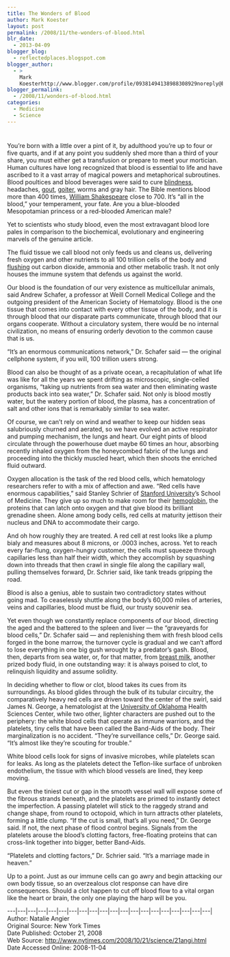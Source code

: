 ```yaml
---
title: The Wonders of Blood
author: Mark Koester
layout: post
permalink: /2008/11/the-wonders-of-blood.html
blr_date:
  - 2013-04-09
blogger_blog:
  - reflectedplaces.blogspot.com
blogger_author:
  - >
    Mark
    Koesterhttp://www.blogger.com/profile/09381494138988308929noreply@blogger.com
blogger_permalink:
  - /2008/11/wonders-of-blood.html
categories:
  - Medicine
  - Science
---
```

# 

You’re born with a little over a pint of it, by adulthood you’re up to four or five quarts, and if at any point you suddenly shed more than a third of your share, you must either get a transfusion or prepare to meet your mortician. 
Human cultures have long recognized that blood is essential to life and have ascribed to it a vast array of magical powers and metaphorical subroutines. Blood poultices and blood beverages were said to cure [blindness][1], headaches, [gout][2], [goiter][3], worms and gray hair. The Bible mentions blood more than 400 times, [William Shakespeare][4] close to 700. It’s “all in the blood,” your temperament, your fate. Are you a blue-blooded Mesopotamian princess or a red-blooded American male?

Yet to scientists who study blood, even the most extravagant blood lore pales in comparison to the biochemical, evolutionary and engineering marvels of the genuine article. 

The fluid tissue we call blood not only feeds us and cleans us, delivering fresh oxygen and other nutrients to all 100 trillion cells of the body and [flushing][5] out carbon dioxide, ammonia and other metabolic trash. It not only houses the immune system that defends us against the world. 

Our blood is the foundation of our very existence as multicellular animals, said Andrew Schafer, a professor at Weill Cornell Medical College and the outgoing president of the American Society of Hematology. Blood is the one tissue that comes into contact with every other tissue of the body, and it is through blood that our disparate parts communicate, through blood that our organs cooperate. Without a circulatory system, there would be no internal civilization, no means of ensuring orderly devotion to the common cause that is us. 

“It’s an enormous communications network,” Dr. Schafer said — the original cellphone system, if you will, 100 trillion users strong. 

Blood can also be thought of as a private ocean, a recapitulation of what life was like for all the years we spent drifting as microscopic, single-celled organisms, “taking up nutrients from sea water and then eliminating waste products back into sea water,” Dr. Schafer said. Not only is blood mostly water, but the watery portion of blood, the plasma, has a concentration of salt and other ions that is remarkably similar to sea water. 

Of course, we can’t rely on wind and weather to keep our hidden seas salubriously churned and aerated, so we have evolved an active respirator and pumping mechanism, the lungs and heart. Our eight pints of blood circulate through the powerhouse duet maybe 60 times an hour, absorbing recently inhaled oxygen from the honeycombed fabric of the lungs and proceeding into the thickly muscled heart, which then shoots the enriched fluid outward. 

Oxygen allocation is the task of the red blood cells, which hematology researchers refer to with a mix of affection and awe. “Red cells have enormous capabilities,” said Stanley Schrier of [Stanford University][6]’s School of Medicine. They give up so much to make room for their [hemoglobin][7], the proteins that can latch onto oxygen and that give blood its brilliant grenadine sheen. Alone among body cells, red cells at maturity jettison their nucleus and DNA to accommodate their cargo. 

And oh how roughly they are treated. A red cell at rest looks like a plump bialy and measures about 8 microns, or .0003 inches, across. Yet to reach every far-flung, oxygen-hungry customer, the cells must squeeze through capillaries less than half their width, which they accomplish by squashing down into threads that then crawl in single file along the capillary wall, pulling themselves forward, Dr. Schrier said, like tank treads gripping the road. 

Blood is also a genius, able to sustain two contradictory states without going mad. To ceaselessly shuttle along the body’s 60,000 miles of arteries, veins and capillaries, blood must be fluid, our trusty souvenir sea. 

Yet even though we constantly replace components of our blood, directing the aged and the battered to the spleen and liver — the “graveyards for blood cells,” Dr. Schafer said — and replenishing them with fresh blood cells forged in the bone marrow, the turnover cycle is gradual and we can’t afford to lose everything in one big gush wrought by a predator’s gash. Blood, then, departs from sea water, or, for that matter, from [breast milk][8], another prized body fluid, in one outstanding way: it is always poised to clot, to relinquish liquidity and assume solidity. 

In deciding whether to flow or clot, blood takes its cues from its surroundings. As blood glides through the bulk of its tubular circuitry, the comparatively heavy red cells are driven toward the center of the swirl, said James N. George, a hematologist at the [University of Oklahoma][9] Health Sciences Center, while two other, lighter characters are pushed out to the periphery: the white blood cells that operate as immune warriors, and the platelets, tiny cells that have been called the Band-Aids of the body. Their marginalization is no accident. “They’re surveillance cells,” Dr. George said. “It’s almost like they’re scouting for trouble.” 

White blood cells look for signs of invasive microbes, while platelets scan for leaks. As long as the platelets detect the Teflon-like surface of unbroken endothelium, the tissue with which blood vessels are lined, they keep moving. 

But even the tiniest cut or gap in the smooth vessel wall will expose some of the fibrous strands beneath, and the platelets are primed to instantly detect the imperfection. A passing platelet will stick to the raggedy strand and change shape, from round to octopoid, which in turn attracts other platelets, forming a little clump. “If the cut is small, that’s all you need,” Dr. George said. If not, the next phase of flood control begins. Signals from the platelets arouse the blood’s clotting factors, free-floating proteins that can cross-link together into bigger, better Band-Aids. 

“Platelets and clotting factors,” Dr. Schrier said. “It’s a marriage made in heaven.”

Up to a point. Just as our immune cells can go awry and begin attacking our own body tissue, so an overzealous clot response can have dire consequences. Should a clot happen to cut off blood flow to a vital organ like the heart or brain, the only one playing the harp will be you.

\---|\---|\---|\---|\---|\---|\---|\---|\---|\---|\---|\---|\---|\---|\---|\---|\---|\---|\---|\---|  
Author: Natalie Angier  
Original Source: New York Times  
Date Published: October 21, 2008  
Web Source: http://www.nytimes.com/2008/10/21/science/21angi.html   
Date Accessed Online: 2008-11-04

 [1]: http://health.nytimes.com/health/guides/symptoms/blindness/overview.html?inline=nyt-classifier "In-depth reference and news articles about Blindness."
 [2]: http://health.nytimes.com/health/guides/disease/acute-gouty-arthritis/overview.html?inline=nyt-classifier "In-depth reference and news articles about Acute gouty arthritis."
 [3]: http://health.nytimes.com/health/guides/disease/goiter/overview.html?inline=nyt-classifier "In-depth reference and news articles about Goiter."
 [4]: http://topics.nytimes.com/top/reference/timestopics/people/s/william_shakespeare/index.html?inline=nyt-per "More articles about William Shakespeare."
 [5]: http://health.nytimes.com/health/guides/symptoms/skin-blushingflushing/overview.html?inline=nyt-classifier "In-depth reference and news articles about Skin blushing/flushing."
 [6]: http://topics.nytimes.com/top/reference/timestopics/organizations/s/stanford_university/index.html?inline=nyt-org "More articles about Stanford University"
 [7]: http://health.nytimes.com/health/guides/test/hemoglobin/overview.html?inline=nyt-classifier "In-depth reference and news articles about Hemoglobin."
 [8]: http://health.nytimes.com/health/guides/nutrition/breast-milk/overview.html?inline=nyt-classifier "In-depth reference and news articles about Breast milk."
 [9]: http://topics.nytimes.com/top/reference/timestopics/organizations/u/university_of_oklahoma/index.html?inline=nyt-org "More articles about University of Oklahoma"